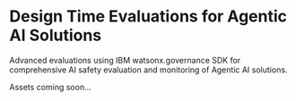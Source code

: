 # Design Time Evaluations for Agentic AI Solutions
Advanced evaluations using IBM watsonx.governance SDK for comprehensive AI safety evaluation and monitoring of Agentic AI solutions.


Assets coming soon...
